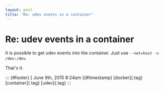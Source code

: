 ```yaml
---
layout: post
title: "Re: udev events in a container"
---
```



Re: udev events in a container
==============================

It is possible to get udev events into the container. Just use
`--net=host -v /dev:/dev`.

That's it.

::: {#footer}
[ June 9th, 2015 8:24am ]{#timestamp} [docker]{.tag} [container]{.tag}
[udev]{.tag}
:::
